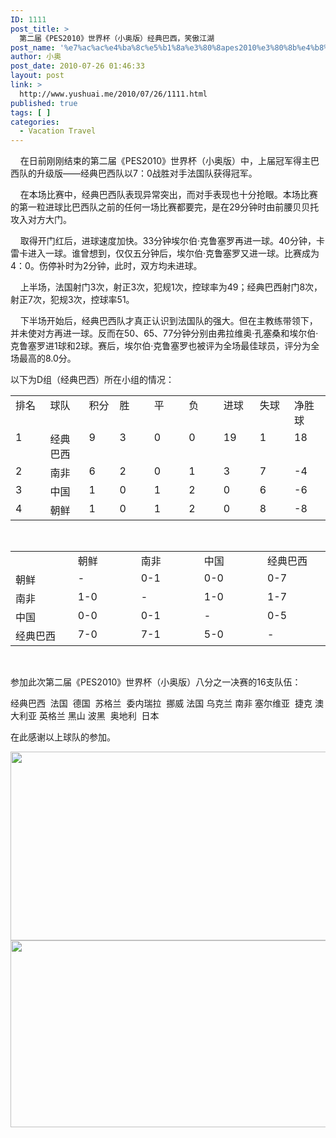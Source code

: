 ```yaml
---
ID: 1111
post_title: >
  第二届《PES2010》世界杯（小奥版）经典巴西，笑傲江湖
post_name: '%e7%ac%ac%e4%ba%8c%e5%b1%8a%e3%80%8apes2010%e3%80%8b%e4%b8%96%e7%95%8c%e6%9d%af%ef%bc%88%e5%b0%8f%e5%a5%a5%e7%89%88%ef%bc%89%e7%bb%8f%e5%85%b8%e5%b7%b4%e8%a5%bf%ef%bc%8c%e7%ac%91%e5%82%b2%e6%b1%9f'
author: 小奥
post_date: 2010-07-26 01:46:33
layout: post
link: >
  http://www.yushuai.me/2010/07/26/1111.html
published: true
tags: [ ]
categories:
  - Vacation Travel
---
```

    在日前刚刚结束的第二届《PES2010》世界杯（小奥版）中，上届冠军得主巴西队的升级版——经典巴西队以7：0战胜对手法国队获得冠军。<!--more-->

    在本场比赛中，经典巴西队表现异常突出，而对手表现也十分抢眼。本场比赛的第一粒进球比巴西队之前的任何一场比赛都要完，是在29分钟时由前腰贝贝托攻入对方大门。

    取得开门红后，进球速度加快。33分钟埃尔伯·克鲁塞罗再进一球。40分钟，卡雷卡进入一球。谁曾想到，仅仅五分钟后，埃尔伯·克鲁塞罗又进一球。比赛成为4：0。伤停补时为2分钟，此时，双方均未进球。

    上半场，法国射门3次，射正3次，犯规1次，控球率为49；经典巴西射门8次，射正7次，犯规3次，控球率51。

    下半场开始后，经典巴西队才真正认识到法国队的强大。但在主教练带领下，并未使对方再进一球。反而在50、65、77分钟分别由弗拉维奥·孔塞桑和埃尔伯·克鲁塞罗进1球和2球。赛后，埃尔伯·克鲁塞罗也被评为全场最佳球员，评分为全场最高的8.0分。

以下为D组（经典巴西）所在小组的情况：                     
<table>
<tbody>
<tr>
<td width="63" valign="top">排名</td>
<td width="76" valign="top">球队</td>
<td width="50" valign="top">积分</td>
<td width="63" valign="top">胜</td>
<td width="63" valign="top">平</td>
<td width="63" valign="top">负</td>
<td width="63" valign="top">进球</td>
<td width="63" valign="top">失球</td>
<td width="63" valign="top">净胜球</td>
</tr>
<tr>
<td width="63" valign="top">1</td>
<td width="76" valign="top">经典巴西</td>
<td width="50" valign="top">9</td>
<td width="63" valign="top">3</td>
<td width="63" valign="top">0</td>
<td width="63" valign="top">0</td>
<td width="63" valign="top">19</td>
<td width="63" valign="top">1</td>
<td width="63" valign="top">18</td>
</tr>
<tr>
<td width="63" valign="top">2</td>
<td width="76" valign="top">南非</td>
<td width="50" valign="top">6</td>
<td width="63" valign="top">2</td>
<td width="63" valign="top">0</td>
<td width="63" valign="top">1</td>
<td width="63" valign="top">3</td>
<td width="63" valign="top">7</td>
<td width="63" valign="top">-4</td>
</tr>
<tr>
<td width="63" valign="top">3</td>
<td width="76" valign="top">中国</td>
<td width="50" valign="top">1</td>
<td width="63" valign="top">0</td>
<td width="63" valign="top">1</td>
<td width="63" valign="top">2</td>
<td width="63" valign="top">0</td>
<td width="63" valign="top">6</td>
<td width="63" valign="top">-6</td>
</tr>
<tr>
<td width="63" valign="top">4</td>
<td width="76" valign="top">朝鲜</td>
<td width="50" valign="top">1</td>
<td width="63" valign="top">0</td>
<td width="63" valign="top">1</td>
<td width="63" valign="top">2</td>
<td width="63" valign="top">0</td>
<td width="63" valign="top">8</td>
<td width="63" valign="top">-8</td>
</tr>
</tbody>
</table>
 
<table>
<tbody>
<tr>
<td width="113" valign="top"> </td>
<td width="113" valign="top">朝鲜</td>
<td width="113" valign="top">南非</td>
<td width="113" valign="top">中国</td>
<td width="113" valign="top">经典巴西</td>
</tr>
<tr>
<td width="113" valign="top">朝鲜</td>
<td width="113" valign="top">-</td>
<td width="113" valign="top">0-1</td>
<td width="113" valign="top">0-0</td>
<td width="113" valign="top">0-7</td>
</tr>
<tr>
<td width="113" valign="top">南非</td>
<td width="113" valign="top">1-0</td>
<td width="113" valign="top">-</td>
<td width="113" valign="top">1-0</td>
<td width="113" valign="top">1-7</td>
</tr>
<tr>
<td width="113" valign="top">中国</td>
<td width="113" valign="top">0-0</td>
<td width="113" valign="top">0-1</td>
<td width="113" valign="top">-</td>
<td width="113" valign="top">0-5</td>
</tr>
<tr>
<td width="113" valign="top">经典巴西</td>
<td width="113" valign="top">7-0</td>
<td width="113" valign="top">7-1</td>
<td width="113" valign="top">5-0</td>
<td width="113" valign="top">-</td>
</tr>
</tbody>
</table>
 

参加此次第二届《PES2010》世界杯（小奥版）八分之一决赛的16支队伍：

经典巴西  法国  德国  苏格兰  委内瑞拉  挪威 法国 乌克兰 南非 塞尔维亚  捷克 澳大利亚 英格兰 黑山 波黑  奥地利  日本

在此感谢以上球队的参加。

<img class="alignnone" title="图片1" src="http://image163.poco.cn/mypoco/myphoto/20100726/01/4269732320100726015920082_640.jpg" alt="" width="540" height="302" />

<img class="alignnone" title="图片2" src="http://image163.poco.cn/mypoco/myphoto/20100726/01/4269732320100726015853096_640.jpg" alt="" width="540" height="299" />